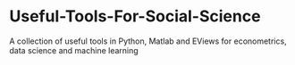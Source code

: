 # Useful-Tools-For-Social-Science
A collection of useful tools in Python, Matlab and EViews for econometrics, data science and machine learning
